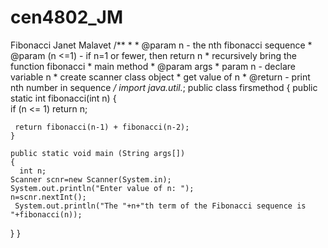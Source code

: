 # cen4802_JM
Fibonacci 
Janet Malavet
/**
	 * 
	 * @param n - the nth fibonacci sequence
	 * @param (n <=1) - if n=1 or fewer, then return n
     * recursively bring the function fibonacci
       * main method
       * @param args
    	 * param n - declare variable n
    	   * create scanner class object
    	   * get value of n
    	   * @return - print nth number in sequence
    	*/
    	import java.util.*;
public class firsmethod
{
      public static int fibonacci(int n)
    {    	  
    	     if (n <= 1)
       return n;
     
     return fibonacci(n-1) + fibonacci(n-2);
    }
    
    public static void main (String args[])
    {        	
      int n;  
    Scanner scnr=new Scanner(System.in);   
    System.out.println("Enter value of n: ");
    n=scnr.nextInt();   
     System.out.println("The "+n+"th term of the Fibonacci sequence is "+fibonacci(n));
}
}

